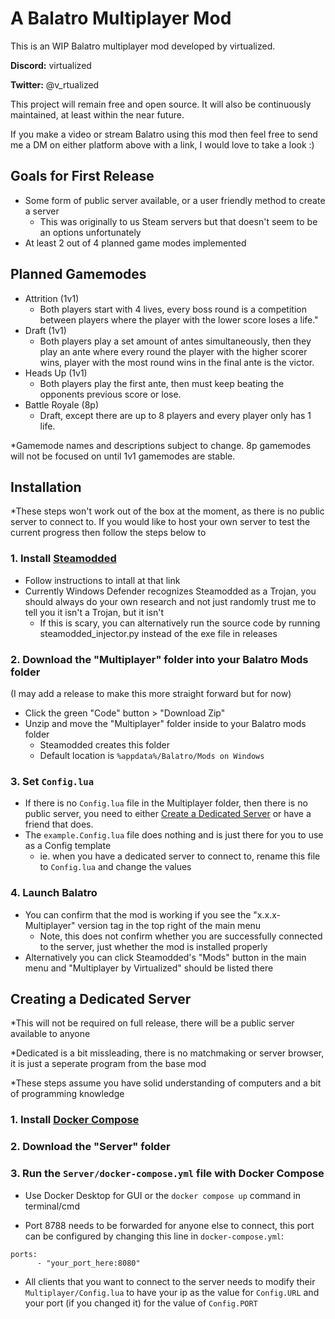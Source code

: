# A Balatro Multiplayer Mod

This is an WIP Balatro multiplayer mod developed by virtualized.

**Discord:** virtualized

**Twitter:** @v_rtualized

This project will remain free and open source. It will also be continuously maintained, at least within the near future.

If you make a video or stream Balatro using this mod then feel free to send me a DM on either platform above with a link, I would love to take a look :)

## Goals for First Release

- Some form of public server available, or a user friendly method to create a server
  - This was originally to us Steam servers but that doesn't seem to be an options unfortunately
- At least 2 out of 4 planned game modes implemented

## Planned Gamemodes

- Attrition (1v1)
  - Both players start with 4 lives, every boss round is a competition between players where the player with the lower score loses a life."
- Draft (1v1)
  - Both players play a set amount of antes simultaneously, then they play an ante where every round the player with the higher scorer wins, player with the most round wins in the final ante is the victor.
- Heads Up (1v1)
  - Both players play the first ante, then must keep beating the opponents previous score or lose.
- Battle Royale (8p)
  - Draft, except there are up to 8 players and every player only has 1 life.

\*Gamemode names and descriptions subject to change. 8p gamemodes will not be focused on until 1v1 gamemodes are stable.

## Installation

\*These steps won't work out of the box at the moment, as there is no public server to connect to. If you would like to host your own server to test the current progress then follow the steps below to 

### 1. Install [Steamodded](https://github.com/Steamopollys/Steamodded/tree/main)

- Follow instructions to intall at that link
- Currently Windows Defender recognizes Steamodded as a Trojan, you should always do your own research and not just randomly trust me to tell you it isn't a Trojan, but it isn't
  - If this is scary, you can alternatively run the source code by running steamodded_injector.py instead of the exe file in releases

### 2. Download the "Multiplayer" folder into your Balatro Mods folder

(I may add a release to make this more straight forward but for now) 
- Click the green "Code" button > "Download Zip" 
- Unzip and move the "Multiplayer" folder inside to your Balatro mods folder
  - Steamodded creates this folder
  - Default location is `%appdata%/Balatro/Mods on Windows`

### 3. Set `Config.lua`

- If there is no `Config.lua` file in the Multiplayer folder, then there is no public server, you need to either [Create a Dedicated Server](#creating-a-dedicated-server) or have a friend that does.
- The `example.Config.lua` file does nothing and is just there for you to use as a Config template 
  - ie. when you have a dedicated server to connect to, rename this file to `Config.lua` and change the values

### 4. Launch Balatro

- You can confirm that the mod is working if you see the "x.x.x-Multiplayer" version tag in the top right of the main menu
  - Note, this does not confirm whether you are successfully connected to the server, just whether the mod is installed properly
- Alternatively you can click Steamodded's "Mods" button in the main menu and "Multiplayer by Virtualized" should be listed there

## Creating a Dedicated Server

*This will not be required on full release, there will be a public server available to anyone

*Dedicated is a bit missleading, there is no matchmaking or server browser, it is just a seperate program from the base mod

*These steps assume you have solid understanding of computers and a bit of programming knowledge

### 1. Install [Docker Compose](https://docs.docker.com/compose/install/)

### 2. Download the "Server" folder

### 3. Run the `Server/docker-compose.yml` file with Docker Compose

- Use Docker Desktop for GUI or the `docker compose up` command in terminal/cmd

- Port 8788 needs to be forwarded for anyone else to connect, this port can be configured by changing this line in `docker-compose.yml`:
```
ports:
      - "your_port_here:8080"
```

- All clients that you want to connect to the server needs to modify their `Multiplayer/Config.lua` to have your ip as the value for `Config.URL` and your port (if you changed it) for the value of `Config.PORT`